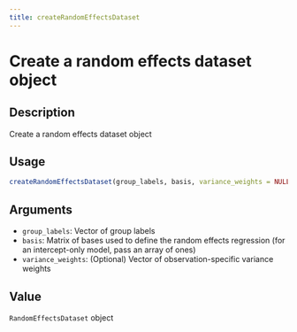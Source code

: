 ```yaml
---
title: createRandomEffectsDataset
---
```


# Create a random effects dataset object

## Description

Create a random effects dataset object

## Usage

```r
createRandomEffectsDataset(group_labels, basis, variance_weights = NULL)
```

## Arguments

* `group_labels`: Vector of group labels
* `basis`: Matrix of bases used to define the random effects regression (for an intercept-only model, pass an array of ones)
* `variance_weights`: (Optional) Vector of observation-specific variance weights

## Value

`RandomEffectsDataset` object

